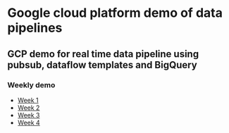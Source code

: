 # Google cloud platform demo of data pipelines

## GCP demo for real time data pipeline using pubsub, dataflow templates and BigQuery

### Weekly demo

* [Week 1](./week1)
* [Week 2](./week2)
* [Week 3](./week3)
* [Week 4](./week4)
